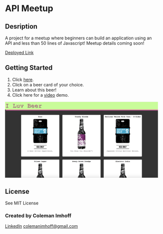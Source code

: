 # API Meetup

## Desription

A project for a meetup where beginners can build an application using an API and less than 50 lines of Javascript!  Meetup details coming soon!

[Deployed Link](https://i-luv-beer.firebaseapp.com/)

## Getting Started

1. Click [here](https://i-luv-beer.firebaseapp.com/).
2. Click on a beer card of your choice.
3. Learn about this beer!
4. Click here for a [video](https://www.youtube.com/watch?v=RVRoDKc7ORs) demo.

![I Love Beer!](i-love-beer.png "I Love Beer!")

## License

See MIT License

### Created by Coleman Imhoff
[LinkedIn](https://www.linkedin.com/in/colemanimhoff/)
colemanimhoff@gmail.com

